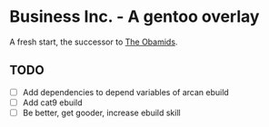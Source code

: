 # Business Inc. - A gentoo overlay
A fresh start, the successor to [The Obamids](https://github.com/barackobusiness/the-obamids).

## TODO
- [ ] Add dependencies to depend variables of arcan ebuild
- [ ] Add cat9 ebuild
- [ ] Be better, get gooder, increase ebuild skill
